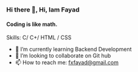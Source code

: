 ### Hi there 👋, Hi, Iam Fayad
#### Coding is like math.

Skills: C/ C+/ HTML / CSS

- 🌱 I’m currently learning Backend Development 
- 👯 I’m looking to collaborate on Git hub 
- 📫 How to reach me: fxfayad@gmail.com 


